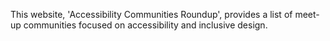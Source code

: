 This website, 'Accessibility Communities Roundup', provides a list of meet-up communities focused on accessibility and inclusive design.